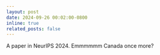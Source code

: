 ```yaml
---
layout: post
date: 2024-09-26 00:02:00-0800
inline: true
related_posts: false
---
```


A paper in NeurIPS 2024. Emmmmmm Canada once more?